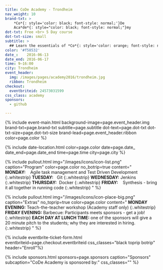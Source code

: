 ```yaml
---
title: CoDe Academy - Trondheim
nav_weight: 10
brand-txt: >
    *Co*{: style='color: black; font-style: normal;'}De
    Aca*de*{: style="color: black; font-style: normal;"}my
dot-txt: Free <br> 5 Day course
dot-txt-size: small
subtitle: >
  ## Learn the essentials of *Co*{: style='color: orange; font-style: normal;'}ntinuous *De*{: style='color: orange; font-style: normal;'}livery<br>
color: '#f58532'
date_:    2016-06-13
date_end: 2016-06-17
time: 9—16:00
city: Trondheim
event_header:
  img: /images/pages/academy2016/trondheim.jpg
  ribbon: Trondheim
checkout:
  eventbriteid: 24573031599
css_class: academy
sponsors:
  - github

---
```


{% include event-main.html
background-image=page.event_header.img
brand-txt=page.brand-txt
subtitle=page.subtitle
dot-text=page.dot-txt
dot-txt-size=page.dot-txt-size
brand-lead=page.event_header.ribbon
color=page.color %}

{% include date-location.html
color=page.color
date=page.date_
date_end=page.date_end
time=page.time
city=page.city %}

{% include pullout.html
img="/images/icons/icon-list.png"
caption="Program"
color=page.color
no_botrip=true
content="
**MONDAY:**&nbsp;&nbsp;&nbsp;&nbsp;Agile task management and Test Driven Development
{:.whitestrip}
**TUESDAY:**&nbsp;&nbsp;&nbsp;Git
{:.whitestrip}
**WEDNESDAY:**&nbsp;Jenkins
{:.whitestrip}
**THURSDAY:**&nbsp;&nbsp;Docker
{:.whitestrip}
**FRIDAY:**&nbsp;&nbsp;&nbsp;&nbsp;Synthesis - bring it all together in running code
{:.whitestrip}
"
%}

{% include pullout.html
img="/images/icons/icon-place-big.png"
caption="Extras"
no_toprip=true
color=page.color
content="
**MONDAY EVENING:** Teach-the-teacher workshop (Academy staff only)
{:.whitestrip}
**FRIDAY EVENING:** Barbecue: Participants meets sponsors - get a job!
{:.whitestrip}
**EACH DAY AT LUNCH TIME:** one of the sponsors will give a 20 minute pitch to the students; why they are interested in hiring.
{:.whitestrip}
"
%}

{% include eventbrite-ticket-form.html
eventbriteid=page.checkout.eventbriteid
css_classes="black toprip botrip"
header="Enroll"%}

{% include sponsors.html
sponsors=page.sponsors caption="Sponsors" subcaption="CoDe Academy is sponsored by:" css_classes="" %}
